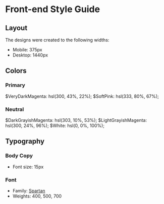 # Front-end Style Guide

## Layout

The designs were created to the following widths:

- Mobile: 375px
- Desktop: 1440px

## Colors

### Primary

$VeryDarkMagenta: hsl(300, 43%, 22%);
$SoftPink: hsl(333, 80%, 67%);

### Neutral

$DarkGrayishMagenta: hsl(303, 10%, 53%);
$LightGrayishMagenta: hsl(300, 24%, 96%);
$White: hsl(0, 0%, 100%);

## Typography

### Body Copy

- Font size: 15px

### Font

- Family: [Spartan](https://fonts.google.com/specimen/Spartan)
- Weights: 400, 500, 700

